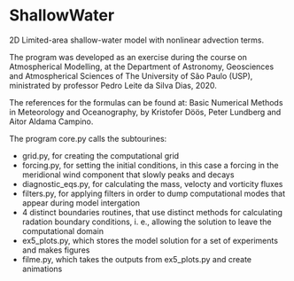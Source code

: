 # ShallowWater

2D Limited-area shallow-water model with nonlinear advection terms.

The program was developed as an exercise during the course on Atmospherical Modelling, at the Department of Astronomy, Geosciences and Atmospherical Sciences of The University of São Paulo (USP), ministrated by professor Pedro Leite da Silva Dias, 2020.

The references for the formulas can be found at: Basic Numerical Methods in Meteorology and Oceanography, by Kristofer Döös, Peter Lundberg and Aitor Aldama Campino.


The program core.py calls the subtourines:

* grid.py, for creating the computational grid
* forcing.py, for setting the initial conditions, in this case a forcing in the meridional wind component that slowly peaks and decays
* diagnostic_eqs.py, for calculating the mass, velocty and vorticity fluxes
* filters.py, for applying filters in order to dump computational modes that appear during model intergation
* 4 distinct boundaries routines, that use distinct methods for calculating radation boundary conditions, i. e., allowing the solution to leave the computational domain
*  ex5_plots.py, which  stores the model solution for a set of experiments and makes figures
*  filme.py, which takes the outputs from ex5_plots.py and create animations
